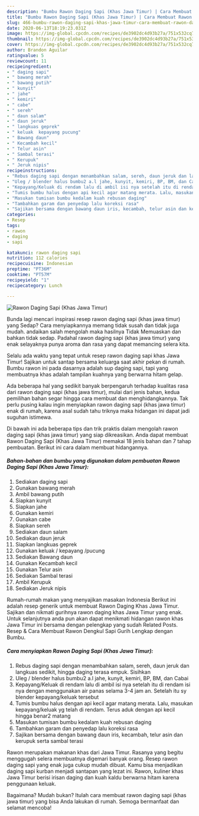 ```yaml
---
description: "Bumbu Rawon Daging Sapi (Khas Jawa Timur) | Cara Membuat Rawon Daging Sapi (Khas Jawa Timur) Yang Enak Banget"
title: "Bumbu Rawon Daging Sapi (Khas Jawa Timur) | Cara Membuat Rawon Daging Sapi (Khas Jawa Timur) Yang Enak Banget"
slug: 466-bumbu-rawon-daging-sapi-khas-jawa-timur-cara-membuat-rawon-daging-sapi-khas-jawa-timur-yang-enak-banget
date: 2020-06-13T18:19:23.031Z
image: https://img-global.cpcdn.com/recipes/de3902dc4d93b27a/751x532cq70/rawon-daging-sapi-khas-jawa-timur-foto-resep-utama.jpg
thumbnail: https://img-global.cpcdn.com/recipes/de3902dc4d93b27a/751x532cq70/rawon-daging-sapi-khas-jawa-timur-foto-resep-utama.jpg
cover: https://img-global.cpcdn.com/recipes/de3902dc4d93b27a/751x532cq70/rawon-daging-sapi-khas-jawa-timur-foto-resep-utama.jpg
author: Brandon Aguilar
ratingvalue: 5
reviewcount: 11
recipeingredient:
- " daging sapi"
- " bawang merah"
- " bawang putih"
- " kunyit"
- " jahe"
- " kemiri"
- " cabe"
- " sereh"
- " daun salam"
- " daun jeruk"
- " langkuas geprek"
- " keluak  kepayang pucung"
- " Bawang daun"
- " Kecambah kecil"
- " Telur asin"
- " Sambal terasi"
- " Kerupuk"
- " Jeruk nipis"
recipeinstructions:
- "Rebus daging sapi dengan menambahkan salam, sereh, daun jeruk dan langkuas sedikit, hingga daging terasa empuk. Sisihkan"
- "Uleg / blender halus bumbu2 a.l jahe, kunyit, kemiri, BP, BM, dan Cabai"
- "Kepayang/Keluak di rendam lalu di ambil isi nya setelah itu di rendam isi nya dengan menggunakan air panas selama 3-4 jam an. Setelah itu sy blender kepayang/keluak tersebut"
- "Tumis bumbu halus dengan api kecil agar matang merata. Lalu, masukan kepayang/keluak yg telah di rendam. Terus aduk dengan api kecil hingga benar2 matang"
- "Masukan tumisan bumbu kedalam kuah rebusan daging"
- "Tambahkan garam dan penyedap lalu koreksi rasa"
- "Sajikan bersama dengan bawang daun iris, kecambah, telur asin dan kerupuk serta sambal terasi"
categories:
- Resep
tags:
- rawon
- daging
- sapi

katakunci: rawon daging sapi 
nutrition: 112 calories
recipecuisine: Indonesian
preptime: "PT36M"
cooktime: "PT57M"
recipeyield: "1"
recipecategory: Lunch

---
```



![Rawon Daging Sapi (Khas Jawa Timur)](https://img-global.cpcdn.com/recipes/de3902dc4d93b27a/751x532cq70/rawon-daging-sapi-khas-jawa-timur-foto-resep-utama.jpg)

Bunda lagi mencari inspirasi resep rawon daging sapi (khas jawa timur) yang Sedap? Cara menyiapkannya memang tidak susah dan tidak juga mudah. andaikan salah mengolah maka hasilnya Tidak Memuaskan dan bahkan tidak sedap. Padahal rawon daging sapi (khas jawa timur) yang enak selayaknya punya aroma dan rasa yang dapat memancing selera kita.

Selalu ada waktu yang tepat untuk resep rawon daging sapi khas Jawa Timur! Sajikan untuk santap bersama keluarga saat akhir pekan di rumah. Bumbu rawon ini pada dasarnya adalah sup daging sapi, tapi yang membuatnya khas adalah tampilan kuahnya yang berwarna hitam gelap.

Ada beberapa hal yang sedikit banyak berpengaruh terhadap kualitas rasa dari rawon daging sapi (khas jawa timur), mulai dari jenis bahan, kedua pemilihan bahan segar hingga cara membuat dan menghidangkannya. Tak perlu pusing kalau ingin menyiapkan rawon daging sapi (khas jawa timur) enak di rumah, karena asal sudah tahu triknya maka hidangan ini dapat jadi suguhan istimewa.


Di bawah ini ada beberapa tips dan trik praktis dalam mengolah rawon daging sapi (khas jawa timur) yang siap dikreasikan. Anda dapat membuat Rawon Daging Sapi (Khas Jawa Timur) memakai 18 jenis bahan dan 7 tahap pembuatan. Berikut ini cara dalam membuat hidangannya.

<!--inarticleads1-->

##### Bahan-bahan dan bumbu yang digunakan dalam pembuatan Rawon Daging Sapi (Khas Jawa Timur):

1. Sediakan  daging sapi
1. Gunakan  bawang merah
1. Ambil  bawang putih
1. Siapkan  kunyit
1. Siapkan  jahe
1. Gunakan  kemiri
1. Gunakan  cabe
1. Siapkan  sereh
1. Sediakan  daun salam
1. Sediakan  daun jeruk
1. Siapkan  langkuas geprek
1. Gunakan  keluak / kepayang /pucung
1. Sediakan  Bawang daun
1. Gunakan  Kecambah kecil
1. Gunakan  Telur asin
1. Sediakan  Sambal terasi
1. Ambil  Kerupuk
1. Sediakan  Jeruk nipis


Rumah-rumah makan yang menyajikan masakan Indonesia Berikut ini adalah resep generik untuk membuat Rawon Daging Khas Jawa Timur. Sajikan dan nikmati gurihnya rawon daging khas Jawa Timur yang enak. Untuk selanjutnya anda pun akan dapat menikmati hidangan rawon khas Jawa Timur ini bersama dengan pelengkap yang sudah Related Posts. Resep &amp; Cara Membuat Rawon Dengkul Sapi Gurih Lengkap dengan Bumbu. 

<!--inarticleads2-->

##### Cara menyiapkan Rawon Daging Sapi (Khas Jawa Timur):

1. Rebus daging sapi dengan menambahkan salam, sereh, daun jeruk dan langkuas sedikit, hingga daging terasa empuk. Sisihkan
1. Uleg / blender halus bumbu2 a.l jahe, kunyit, kemiri, BP, BM, dan Cabai
1. Kepayang/Keluak di rendam lalu di ambil isi nya setelah itu di rendam isi nya dengan menggunakan air panas selama 3-4 jam an. Setelah itu sy blender kepayang/keluak tersebut
1. Tumis bumbu halus dengan api kecil agar matang merata. Lalu, masukan kepayang/keluak yg telah di rendam. Terus aduk dengan api kecil hingga benar2 matang
1. Masukan tumisan bumbu kedalam kuah rebusan daging
1. Tambahkan garam dan penyedap lalu koreksi rasa
1. Sajikan bersama dengan bawang daun iris, kecambah, telur asin dan kerupuk serta sambal terasi


Rawon merupakan makanan khas dari Jawa Timur. Rasanya yang begitu menggugah selera membuatnya digemari banyak orang. Resep rawon daging sapi yang enak juga cukup mudah dibuat. Kamu bisa menjadikan daging sapi kurban menjadi santapan yang lezat ini. Rawon, kuliner khas Jawa Timur berisi irisan daging dan kuah kaldu berwarna hitam karena penggunaan keluak. 

Bagaimana? Mudah bukan? Itulah cara membuat rawon daging sapi (khas jawa timur) yang bisa Anda lakukan di rumah. Semoga bermanfaat dan selamat mencoba!

